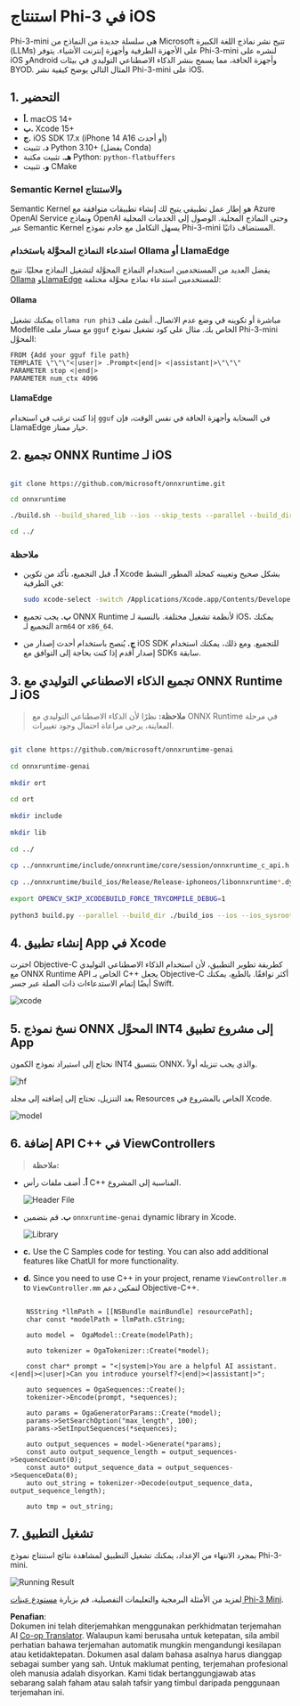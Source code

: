 <!--
CO_OP_TRANSLATOR_METADATA:
{
  "original_hash": "82af197df38d25346a98f1f0e84d1698",
  "translation_date": "2025-05-09T11:02:58+00:00",
  "source_file": "md/01.Introduction/03/iOS_Inference.md",
  "language_code": "ms"
}
-->
# **استنتاج Phi-3 في iOS**

Phi-3-mini هي سلسلة جديدة من النماذج من Microsoft تتيح نشر نماذج اللغة الكبيرة (LLMs) على الأجهزة الطرفية وأجهزة إنترنت الأشياء. يتوفر Phi-3-mini لنشره على iOS وAndroid وأجهزة الحافة، مما يسمح بنشر الذكاء الاصطناعي التوليدي في بيئات BYOD. المثال التالي يوضح كيفية نشر Phi-3-mini على iOS.

## **1. التحضير**

- **أ.** macOS 14+
- **ب.** Xcode 15+
- **ج.** iOS SDK 17.x (iPhone 14 A16 أو أحدث)
- **د.** تثبيت Python 3.10+ (يفضل Conda)
- **هـ.** تثبيت مكتبة Python: `python-flatbuffers`
- **و.** تثبيت CMake

### Semantic Kernel والاستنتاج

Semantic Kernel هو إطار عمل تطبيقي يتيح لك إنشاء تطبيقات متوافقة مع Azure OpenAI Service ونماذج OpenAI وحتى النماذج المحلية. الوصول إلى الخدمات المحلية عبر Semantic Kernel يسهل التكامل مع خادم نموذج Phi-3-mini المستضاف ذاتيًا.

### استدعاء النماذج المحوَّلة باستخدام Ollama أو LlamaEdge

يفضل العديد من المستخدمين استخدام النماذج المحوَّلة لتشغيل النماذج محليًا. تتيح [Ollama](https://ollama.com) و[LlamaEdge](https://llamaedge.com) للمستخدمين استدعاء نماذج محوَّلة مختلفة:

#### **Ollama**

يمكنك تشغيل `ollama run phi3` مباشرة أو تكوينه في وضع عدم الاتصال. أنشئ ملف Modelfile مع مسار ملف `gguf` الخاص بك. مثال على كود تشغيل نموذج Phi-3-mini المحوَّل:

```gguf
FROM {Add your gguf file path}
TEMPLATE \"\"\"<|user|> .Prompt<|end|> <|assistant|>\"\"\"
PARAMETER stop <|end|>
PARAMETER num_ctx 4096
```

#### **LlamaEdge**

إذا كنت ترغب في استخدام `gguf` في السحابة وأجهزة الحافة في نفس الوقت، فإن LlamaEdge خيار ممتاز.

## **2. تجميع ONNX Runtime لـ iOS**

```bash

git clone https://github.com/microsoft/onnxruntime.git

cd onnxruntime

./build.sh --build_shared_lib --ios --skip_tests --parallel --build_dir ./build_ios --ios --apple_sysroot iphoneos --osx_arch arm64 --apple_deploy_target 17.5 --cmake_generator Xcode --config Release

cd ../

```

### **ملاحظة**

- **أ.** قبل التجميع، تأكد من تكوين Xcode بشكل صحيح وتعيينه كمجلد المطور النشط في الطرفية:

    ```bash
    sudo xcode-select -switch /Applications/Xcode.app/Contents/Developer
    ```

- **ب.** يجب تجميع ONNX Runtime لأنظمة تشغيل مختلفة. بالنسبة لـ iOS، يمكنك التجميع لـ `arm64` or `x86_64`.

- **ج.** يُنصح باستخدام أحدث إصدار من iOS SDK للتجميع. ومع ذلك، يمكنك استخدام إصدار أقدم إذا كنت بحاجة إلى التوافق مع SDKs سابقة.

## **3. تجميع الذكاء الاصطناعي التوليدي مع ONNX Runtime لـ iOS**

> **ملاحظة:** نظرًا لأن الذكاء الاصطناعي التوليدي مع ONNX Runtime في مرحلة المعاينة، يرجى مراعاة احتمال وجود تغييرات.

```bash

git clone https://github.com/microsoft/onnxruntime-genai
 
cd onnxruntime-genai
 
mkdir ort
 
cd ort
 
mkdir include
 
mkdir lib
 
cd ../
 
cp ../onnxruntime/include/onnxruntime/core/session/onnxruntime_c_api.h ort/include
 
cp ../onnxruntime/build_ios/Release/Release-iphoneos/libonnxruntime*.dylib* ort/lib
 
export OPENCV_SKIP_XCODEBUILD_FORCE_TRYCOMPILE_DEBUG=1
 
python3 build.py --parallel --build_dir ./build_ios --ios --ios_sysroot iphoneos --ios_arch arm64 --ios_deployment_target 17.5 --cmake_generator Xcode --cmake_extra_defines CMAKE_XCODE_ATTRIBUTE_CODE_SIGNING_ALLOWED=NO

```

## **4. إنشاء تطبيق App في Xcode**

اخترت Objective-C كطريقة تطوير التطبيق، لأن استخدام الذكاء الاصطناعي التوليدي مع ONNX Runtime API الخاص بـ C++ يجعل Objective-C أكثر توافقًا. بالطبع، يمكنك أيضًا إتمام الاستدعاءات ذات الصلة عبر جسر Swift.

![xcode](../../../../../translated_images/xcode.6c67033ca85b703e80cc51ecaa681fbcb6ac63cc0c256705ac97bc9ca039c235.ms.png)

## **5. نسخ نموذج ONNX المحوَّل INT4 إلى مشروع تطبيق App**

نحتاج إلى استيراد نموذج الكمون INT4 بتنسيق ONNX، والذي يجب تنزيله أولاً.

![hf](../../../../../translated_images/hf.b99941885c6561bb3bcc0155d409e713db6d47b4252fb6991a08ffeefc0170ec.ms.png)

بعد التنزيل، تحتاج إلى إضافته إلى مجلد Resources الخاص بالمشروع في Xcode.

![model](../../../../../translated_images/model.f0cb932ac2c7648211fbe5341ee1aa42b77cb7f956b6d9b084afb8fbf52927c7.ms.png)

## **6. إضافة API C++ في ViewControllers**

> **ملاحظة:**

- **أ.** أضف ملفات رأس C++ المناسبة إلى المشروع.

  ![Header File](../../../../../translated_images/head.2504a93b0be166afde6729fb193ebd14c5acb00a0bb6de1939b8a175b1f630fb.ms.png)

- **ب.** قم بتضمين `onnxruntime-genai` dynamic library in Xcode.

  ![Library](../../../../../translated_images/lib.86e12a925eb07e4e71a1466fa4f3ad27097e08505d25d34e98c33005d69b6f23.ms.png)

- **c.** Use the C Samples code for testing. You can also add additional features like ChatUI for more functionality.

- **d.** Since you need to use C++ in your project, rename `ViewController.m` to `ViewController.mm` لتمكين دعم Objective-C++.

```objc

    NSString *llmPath = [[NSBundle mainBundle] resourcePath];
    char const *modelPath = llmPath.cString;

    auto model =  OgaModel::Create(modelPath);

    auto tokenizer = OgaTokenizer::Create(*model);

    const char* prompt = "<|system|>You are a helpful AI assistant.<|end|><|user|>Can you introduce yourself?<|end|><|assistant|>";

    auto sequences = OgaSequences::Create();
    tokenizer->Encode(prompt, *sequences);

    auto params = OgaGeneratorParams::Create(*model);
    params->SetSearchOption("max_length", 100);
    params->SetInputSequences(*sequences);

    auto output_sequences = model->Generate(*params);
    const auto output_sequence_length = output_sequences->SequenceCount(0);
    const auto* output_sequence_data = output_sequences->SequenceData(0);
    auto out_string = tokenizer->Decode(output_sequence_data, output_sequence_length);
    
    auto tmp = out_string;

```

## **7. تشغيل التطبيق**

بمجرد الانتهاء من الإعداد، يمكنك تشغيل التطبيق لمشاهدة نتائج استنتاج نموذج Phi-3-mini.

![Running Result](../../../../../translated_images/result.7ebd1fe614f809d776c46475275ec72e4ab898c4ec53ae62b29315c064ca6839.ms.jpg)

لمزيد من الأمثلة البرمجية والتعليمات التفصيلية، قم بزيارة [مستودع عينات Phi-3 Mini](https://github.com/Azure-Samples/Phi-3MiniSamples/tree/main/ios).

**Penafian**:  
Dokumen ini telah diterjemahkan menggunakan perkhidmatan terjemahan AI [Co-op Translator](https://github.com/Azure/co-op-translator). Walaupun kami berusaha untuk ketepatan, sila ambil perhatian bahawa terjemahan automatik mungkin mengandungi kesilapan atau ketidaktepatan. Dokumen asal dalam bahasa asalnya harus dianggap sebagai sumber yang sah. Untuk maklumat penting, terjemahan profesional oleh manusia adalah disyorkan. Kami tidak bertanggungjawab atas sebarang salah faham atau salah tafsir yang timbul daripada penggunaan terjemahan ini.